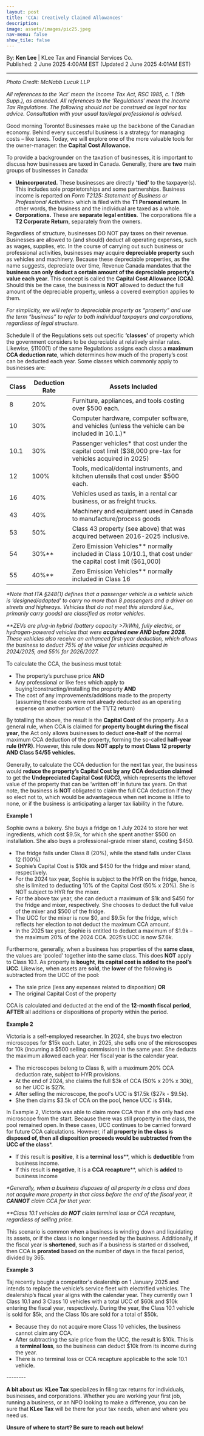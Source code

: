 ```yaml
---
layout: post
title: 'CCA: Creatively Claimed Allowances'
description: 
image: assets/images/pic25.jpeg
nav-menu: false
show_tile: false
---
```


<style>
  p {
    margin-bottom: 15px; /* Reduce space below paragraphs */
  }

  hr.major {
    margin: 10px 0; /* Equal space above and below the <hr> */
  }
</style>

<!-- Credits -->
<div class="row">
	<div class="12u">
		<p>By: <b>Ken Lee</b> | KLee Tax and Financial Services Co.<br> Published: 2 June 2025 4:00AM EST (Updated 2 June 2025 4:01AM EST)</p>
	</div>
</div>

<hr class="major"/>

<!-- Content -->

<section>
  <div class="row">
	  <div class="12u">
    <p><i>Photo Credit: McNabb Lucuk LLP</i></p>
    <p><i>All references to the ‘Act’ mean the Income Tax Act, RSC 1985, c. 1 (5th Supp.), as amended. All references to the ‘Regulations’ mean the Income Tax Regulations. The following should not be construed as legal nor tax advice. Consultation with your usual tax/legal professional is advised.</i></p>
    <p>Good morning Toronto! Businesses make up the backbone of the Canadian economy. Behind every successful business is a strategy for managing costs – like taxes. Today, we will explore one of the more valuable tools for the owner-manager: the <b>Capital Cost Allowance.</b></p>
    <p>To provide a backgrounder on the taxation of businesses, it is important to discuss how businesses are taxed in Canada. Generally, there are <b>two</b> main groups of businesses in Canada:</p>
    <ul>
      <li><b>Unincorporated.</b> These businesses are directly <b>‘tied’</b> to the taxpayer(s). This includes sole proprietorships and some partnerships. Business income is reported on <i>Form T2125: Statement of Business or Professional Activities</i>> which is filed with the <b>T1 Personal return</b>. In other words, the business and the individual are taxed as a whole.</li>
      <li><b>Corporations.</b> These are <b>separate legal entities</b>. The corporations file a <b>T2 Corporate Return</b>, separately from the owners.</li>
    </ul>
    <p>Regardless of structure, businesses DO NOT pay taxes on their revenue. Businesses are allowed to (and should) deduct all operating expenses, such as wages, supplies, etc. In the course of carrying out such business or professional activities, businesses may acquire <b>depreciable property</b> such as vehicles and machinery. Because these depreciable properties, as the name suggests, depreciate over time, Revenue Canada mandates that the <b>business can only deduct a certain amount of the depreciable property’s value each year</b>. This concept is called the <b>Capital Cost Allowance (CCA)</b>. Should this be the case, the business is <b>NOT</b> allowed to deduct the full amount of the depreciable property, unless a covered exemption applies to them. </p>
    <p><i>For simplicity, we will refer to depreciable property as “property” and use the term “business” to refer to both individual taxpayers and corporations, regardless of legal structure.</i>
    <p>Schedule II of the Regulations sets out specific <b>‘classes’</b> of property which the government considers to be depreciable at relatively similar rates. Likewise, §1100(1) of the same Regulations assigns each class a <b>maximum CCA deduction rate</b>, which determines how much of the property’s cost can be deducted each year. Some classes which commonly apply to businesses are:</p>
    <div class="table-wrapper">
    <table>
      <thead>
        <tr>
          <th>Class</th>
          <th>Deduction Rate</th>
          <th>Assets Included</th>
        </tr>
      </thead>
      <tbody>
        <tr>
          <td>8</td>
          <td>20%</td>
          <td>Furniture, appliances, and tools costing over $500 each.</td>
        </tr>
        <tr>
          <td>10</td>
          <td>30%</td>
          <td>Computer hardware, computer software, and vehicles (unless the vehicle can be included in 10.1.)*</td>
        </tr>
        <tr>
          <td>10.1</td>
          <td>30%</td>
          <td>Passenger vehicles* that cost under the capital cost limit ($38,000 pre-tax for vehicles acquired in 2025)</td>
        </tr>
        <tr>
          <td>12</td>
          <td>100%</td>
          <td>Tools, medical/dental instruments, and kitchen utensils that cost under $500 each.</td>
        </tr>
        <tr>
          <td>16</td>
          <td>40%</td>
          <td>Vehicles used as taxis, in a rental car business, or as freight trucks.</td>
        </tr>
        <tr>
          <td>43</td>
          <td>40%</td>
          <td>Machinery and equipment used in Canada to manufacture/process goods</td>
        </tr>
        <tr>
          <td>53</td>
          <td>50%</td>
          <td>Class 43 property (see above) that was acquired between 2016-2025 inclusive.</td>
        </tr>
        <tr>
          <td>54</td>
          <td>30%**</td>
          <td>Zero Emission Vehicles** normally included in Class 10/10.1, that cost under the capital cost limit ($61,000)</td>
        </tr>
        <tr>
          <td>55</td>
          <td>40%**</td>
          <td>Zero Emission Vehicles** normally included in Class 16</td>
        </tr>
      </tbody>
    </table>
    </div>
    <p><i>*Note that ITA §248(1) defines that a passenger vehicle is a vehicle which is ‘designed/adapted’ to carry no more than 8 passengers and a driver on streets and highways. Vehicles that do not meet this standard (i.e., primarily carry goods) are classified as motor vehicles.</i></p>
    <p><i>**ZEVs are plug-in hybrid (battery capacity >7kWh), fully electric, or hydrogen-powered vehicles that were <b>acquired new AND before 2028</b>. These vehicles also receive an enhanced first-year deduction, which allows the business to deduct 75% of the value for vehicles acquired in 2024/2025, and 55% for 2026/2027.</i></p>
    <p>To calculate the CCA, the business must total:</p>
    <ul>
      <li>The property’s purchase price <b>AND</b></li> 
      <li>Any professional or like fees which apply to buying/constructing/installing the property <b>AND</b></li>
      <li>The cost of any improvements/additions made to the property (assuming these costs were not already deducted as an operating expense on another portion of the T1/T2 return)</li>
    </ul>
    <p>By totalling the above, the result is the <b>Capital Cost</b> of the property. As a general rule, when CCA is claimed for <b>property bought during the fiscal year</b>, the Act only allows businesses to deduct <b>one-half</b> of the normal maximum CCA deduction of the property, forming the so-called <b>half-year rule (HYR)</b>. However, this rule does <b>NOT apply to most Class 12 property AND Class 54/55 vehicles.</b></p>
    <p>Generally, to calculate the CCA deduction for the next tax year, the business would <b>reduce the property’s Capital Cost by any CCA deduction claimed</b> to get the <b>Undepreciated Capital Cost (UCC)</b>, which represents the leftover value of the property that can be ‘written off’ in future tax years. On that note, the business is <b>NOT</b> obligated to claim the full CCA deduction if they so elect not to, which would be advantageous when net income is little to none, or if the business is anticipating a larger tax liability in the future.</p>
    <div class="box">
	    <p><b>Example 1</b></p>
      <p>Sophie owns a bakery. She buys a fridge on 1 July 2024 to store her wet ingredients, which cost $9.5k, for which she spent another $500 on installation. She also buys a professional-grade mixer stand, costing $450.</p>
      <ul>
        <li>The fridge falls under Class 8 (20%), while the stand falls under Class 12 (100%)</li>
        <li>Sophie’s Capital Cost is $10k and $450 for the fridge and mixer stand, respectively.</li>
        <li>For the 2024 tax year, Sophie is subject to the HYR on the fridge, hence, she is limited to deducting 10% of the Capital Cost (50% x 20%). She is NOT subject to HYR for the mixer.</li>
        <li>For the above tax year, she can deduct a maximum of $1k and $450 for the fridge and mixer, respectively. She chooses to deduct the full value of the mixer and $500 of the fridge.</li>
        <li>The UCC for the mixer is now $0, and $9.5k for the fridge, which reflects her election to not deduct the maximum CCA amount.</li>
        <li>In the 2025 tax year, Sophie is entitled to deduct a maximum of $1.9k – the maximum 20% of the 2024 CCA. 2025’s UCC is now $7.6k.</li>
      </ul>
    </div>
    <p>Furthermore, generally, when a business has properties of the <b>same class</b>, the values are ‘pooled’ together into the same class. This does <b>NOT</b> apply to Class 10.1. As property is <b>bought</b>, <b>its capital cost is added to the pool’s UCC</b>. Likewise, when assets are <b>sold</b>, the <b>lower</b> of the following is subtracted from the UCC of the pool:
    <ul>
      <li>The sale price (less any expenses related to disposition) <b>OR</b></li>
      <li>The original Capital Cost of the property</li>
    </ul>
    <p>CCA is calculated and deducted at the end of the <b>12-month fiscal period</b>, <b>AFTER</b> all additions or dispositions of property within the period.</p>
    <div class="box">
	    <p><b>Example 2</b></p>
      <p>Victoria is a self-employed researcher. In 2024, she buys two electron microscopes for $15k each. Later, in 2025, she sells one of the microscopes for 10k (incurring a $500 selling commission) in the same year. She deducts the maximum allowed each year. Her fiscal year is the calendar year.</p>
      <ul>
        <li>The microscopes belong to Class 8, with a maximum 20% CCA deduction rate, subject to HYR provisions.</li>
        <li>At the end of 2024, she claims the full $3k of CCA (50% x 20% x 30k), so her UCC is $27k.</li>
        <li>After selling the microscope, the pool's UCC is $17.5k ($27k - $9.5k).</li>
        <li>She then claims $3.5k of CCA on the pool, hence UCC is $14k.</li>
      </ul>
    </div>
    <p>In Example 2, Victoria was able to claim more CCA than if she only had one microscope from the start. Because there was still property in the class, the pool remained open. In these cases, UCC continues to be carried forward for future CCA calculations. However, if <b>all property in the class is disposed of, then all disposition proceeds would be subtracted from the UCC of the class</b>*.</p>
    <ul>
      <li>If this result is <b>positive</b>, it is a <b>terminal loss</b>**, which is <b>deductible</b> from business income.</li>
      <li>If this result is <b>negative</b>, it is a <b>CCA recapture</b>**, which is <b>added</b> to business income</li>
    </ul>
    <p><i>*Generally, when a business disposes of all property in a class and does not acquire more property in that class before the end of the fiscal year, it <b>CANNOT</b> claim CCA for that year.</i></p>
    <p><i>**Class 10.1 vehicles do <b>NOT</b> claim terminal loss or CCA recapture, regardless of selling price.</i></p>
    <p>This scenario is common when a business is winding down and liquidating its assets, or if the class is no longer needed by the business. Additionally, if the fiscal year is <b>shortened</b>, such as if a business is started or dissolved, then CCA is <b>prorated</b> based on the number of days in the fiscal period, divided by 365.</p>
    <div class="box">
	    <p><b>Example 3</b></p>
      <p>Taj recently bought a competitor's dealership on 1 January 2025 and intends to replace the vehicle’s service fleet with electrified vehicles. The dealership’s fiscal year aligns with the calendar year. They currently own 1 Class 10.1 and 3 Class 10 vehicles with a total UCC of $60k and $10k entering the fiscal year, respectively. During the year, the Class 10.1 vehicle is sold for $5k, and the Class 10s are sold for a total of $50k.</p>
      <ul>
        <li>Because they do not acquire more Class 10 vehicles, the business cannot claim any CCA.</li>
        <li>After subtracting the sale price from the UCC, the result is $10k. This is a <b>terminal loss</b>, so the business can deduct $10k from its income during the year. </li>
        <li>There is no terminal loss or CCA recapture applicable to the sole 10.1 vehicle.</li>
      </ul>
    </div>
    <p>--------</p>
    <p><b>A bit about us</b>: <b>KLee Tax</b> specializes in filing tax returns for individuals, businesses, and corporations. Whether you are working your first job, running a business, or an NPO looking to make a difference, you can be sure that <b>KLee Tax</b> will be there for your tax needs, when and where you need us.</p>
    <p><b>Unsure of where to start? Be sure to reach out below!</b></p>